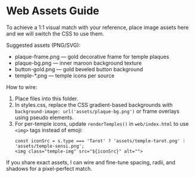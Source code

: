 # Web Assets Guide

To achieve a 1:1 visual match with your reference, place image assets here and we will switch the CSS to use them.

Suggested assets (PNG/SVG):
- plaque-frame.png — gold decorative frame for temple plaques
- plaque-bg.png — inner maroon background texture
- button-gold.png — gold beveled button background
- temple-*.png — temple icons per source

How to wire:
1) Place files into this folder.
2) In styles.css, replace the CSS gradient-based backgrounds with `background-image: url('assets/plaque-bg.png')` or frame overlays using pseudo elements.
3) For per-temple icons, update `renderTemples()` in `web/index.html` to use `<img>` tags instead of emoji:
   ```
   const iconSrc = s.type === 'Tarot' ? 'assets/temple-tarot.png' : 'assets/temple-sensi.png';
   <img class="temple-img" src="${iconSrc}" alt="">
   ```

If you share exact assets, I can wire and fine-tune spacing, radii, and shadows for a pixel-perfect match.